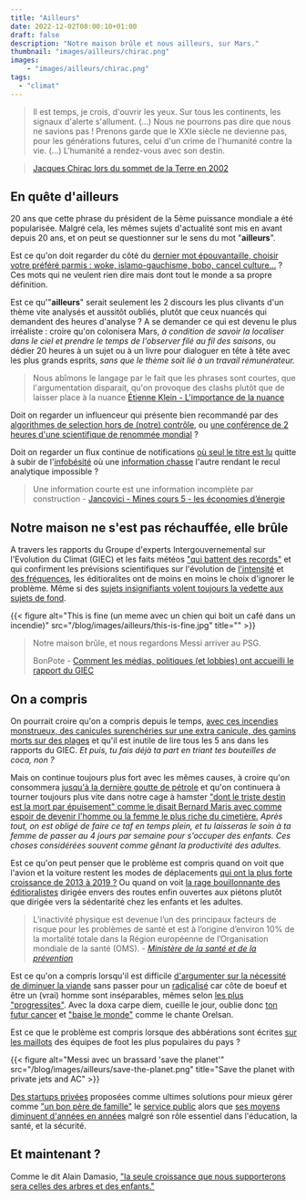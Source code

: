 ```yaml
---
title: "Ailleurs"
date: 2022-12-02T08:00:10+01:00
draft: false
description: "Notre maison brûle et nous ailleurs, sur Mars."
thumbnail: "images/ailleurs/chirac.png"
images:
    - "images/ailleurs/chirac.png"
tags:
  - "climat"
---
```


> Il est temps, je crois, d'ouvrir les yeux. Sur tous les continents, les signaux d'alerte s'allument. (...) Nous ne pourrons pas dire que nous ne savions pas ! Prenons garde que le XXIe siècle ne devienne pas, pour les générations futures, celui d'un crime de l'humanité contre la vie. (...) L'humanité a rendez-vous avec son destin.

> [Jacques Chirac lors du sommet de la Terre en 2002](https://www.francetvinfo.fr/politique/jacques-chirac/notre-maison-brule-et-nous-regardons-ailleurs-on-vous-raconte-l-histoire-de-cette-formule-emblematique-de-jacques-chirac_3633285.html)


## En quête d'ailleurs

20 ans que cette phrase du président de la 5ème puissance mondiale a été popularisée. Malgré cela, les mêmes sujets d'actualité sont mis en avant depuis 20 ans, et on peut se questionner sur le sens du mot "**ailleurs**".

Est ce qu'on doit regarder du côté du [dernier mot épouvantaille, choisir votre préféré parmis : woke, islamo-gauchisme, bobo, cancel culture...](https://www.youtube.com/watch?v=9-xtduLc3Ig) ? Ces mots qui ne veulent rien dire mais dont tout le monde a sa propre définition. 

Est ce qu'"**ailleurs**" serait seulement les 2 discours les plus clivants d'un thème vite analysés et aussitôt oubliés, plutôt que ceux nuancés qui demandent des heures d'analyse ? A se demander ce qui est devenu le plus irréaliste : croire qu'on colonisera Mars, *à condition de savoir la localiser dans le ciel et prendre le temps de l'observer filé au fil des saisons*, ou dédier 20 heures à un sujet ou à un livre pour dialoguer en tête à tête avec les plus grands esprits, *sans que le thème soit lié à un travail rémunérateur.*

> Nous abîmons le langage par le fait que les phrases sont courtes, que l'argumentation disparait, qu'on provoque des clashs plutôt que de laisser place à la nuance
> [Étienne Klein - L'importance de la nuance](https://www.youtube.com/watch?v=J-haYVS6dc4)

Doit on regarder un influenceur qui présente bien recommandé par des [algorithmes de selection hors de (notre) contrôle](https://www.lemonde.fr/pixels/article/2021/10/26/comment-l-algorithme-de-facebook-echappe-au-controle-de-ses-createurs_6099888_4408996.html), ou [une conférence de 2 heures d'une scientifique de renommée mondial](https://www.youtube.com/watch?v=9X4bV9fYkfs) ?

Doit on regarder un flux continue de notifications [où seul le titre est lu](http://www.slate.fr/story/119811/reseaux-sociaux-lisent-titre) quitte à subir de l'[infobésité](https://fr.wikipedia.org/wiki/Surcharge_informationnelle) où une [information chasse](https://github.com/badele/je-n-ai-pas-oublie#je-n-ai-pas-oubli%C3%A9) l'autre rendant le recul analytique impossible ? 

> Une information courte est une information incomplète par construction - 
> [Jancovici - Mines cours 5 - les économies d’énergie](https://www.youtube.com/watch?t=5139&v=PEY6LmscKc4&feature=youtu.be)


## Notre maison ne s'est pas réchauffée, elle brûle

A travers les rapports du Groupe d'experts Intergouvernemental sur l'Evolution du Climat (GIEC) et les faits météos ["qui battent des records"](https://france3-regions.francetvinfo.fr/occitanie/gard/intemperies-gard-un-episode-cevenol-qui-bat-des-records-historiques-de-pluie-et-de-foudre-2251345.html) et qui confirment les prévisions scientifiques sur l'évolution de [l'intensité](https://www.20minutes.fr/planete/3167891-20211111-intemperies-pluviometres-confirment-intensification-pluies-extremes-cevennes) et [des fréquences](https://bonpote.com/inondations-est-ce-la-faute-du-changement-climatique/), les éditioralites ont de moins en moins le choix d'ignorer le problème. Même si des [sujets insignifiants volent toujours la vedette aux sujets de fond](https://www.arretsurimages.net/articles/climat-bfmtv-et-cnews-regardent-ailleurs). 

{{< figure alt="This is fine (un meme avec un chien qui boit un café dans un incendie)" src="/blog/images/ailleurs/this-is-fine.jpg" title="" >}}


> Notre maison brûle, et nous regardons Messi arriver au PSG.
>
> BonPote - [Comment les médias, politiques (et lobbies) ont accueilli le rapport du GIEC](https://bonpote.com/comment-les-medias-politiques-et-lobbies-ont-accueilli-le-rapport-du-giec/)

## On a compris
On pourrait croire qu'on a compris depuis le temps, [avec ces incendies monstrueux, des canicules surenchéries sur une extra canicule, des gamins morts sur des plages](https://www.youtube.com/watch?v=ObcGvQuTf7k&t=180s) et qu'il est inutile de lire tous les 5 ans dans les rapports du GIEC. *Et puis, tu fais déjà ta part en triant tes bouteilles de coca, non ?*

Mais on continue toujours plus fort avec les mêmes causes, à croire qu'on consommera [jusqu'à la dernière goutte de pétrole](https://www.statistiques.developpement-durable.gouv.fr/sites/default/files/2020-11/datalab_70_chiffres_cles_energie_edition_2020_septembre2020_1.pdf) et qu'on continuera à tourner toujours plus vite dans notre cage à hamster ["dont le triste destin est la mort par épuisement" comme le disait Bernard Maris avec comme espoir de devenir l'homme ou la femme le plus riche du cimetière.](https://www.liberation.fr/futurs/2015/01/07/bernard-maris-l-alter-economiste_1175811/) *Après tout, on est obligé de faire ce taf en temps plein, et tu laisseras le soin à ta femme de passer au 4 jours par semaine pour s'occuper des enfants. Ces choses considérées souvent comme gênant la productivité des adultes.*

Est ce qu'on peut penser que le problème est compris quand on voit que l'avion et la voiture restent les modes de déplacements [qui ont la plus forte croissance de 2013 à 2019 ?](https://mobile.twitter.com/AurelienBigo/status/1466707464016089090) Ou quand on voit [la rage bouillonnante des éditioralistes](https://www.youtube.com/watch?v=Q0ap0geykko) dirigée envers des routes enfin ouvertes aux piétons plutôt que dirigée vers la sédentarité chez les enfants et les adultes.

>  L’inactivité physique est devenue l’un des principaux facteurs de risque pour les problèmes de santé et est à l’origine d’environ 10% de la mortalité totale dans la Région européenne de l’Organisation mondiale de la santé (OMS). - *[Ministère de la santé et de la prévention](https://solidarites-sante.gouv.fr/prevention-en-sante/preserver-sa-sante/article/activite-physique-et-sante)*

Est ce qu'on a compris lorsqu'il est difficile [d'argumenter sur la nécessité de diminuer la viande](https://www.youtube.com/watch?v=F1Hq8eVOMHs) sans passer pour un [radicalisé](https://www.youtube.com/watch?v=Kjc8cmZuB_o) car côte de boeuf et être un (vrai) homme sont inséparables, mêmes selon [les plus "progressites"](https://twitter.com/FJolivet36/status/1564298208347652099). Avec la doxa carpe diem, cueille le jour, oublie donc [ton futur cancer](https://www.inserm.fr/actualite/impact-consommation-viande-rouge-ne-serait-pas-limite-risque-cancer-colorectal/) et ["baise le monde"](https://www.youtube.com/watch?v=IoaQMDuaiR0) comme le chante Orelsan.

Est ce que le problème est compris lorsque des abbérations sont écrites [sur les maillots](https://twitter.com/OL/status/1462477659561095169) des équipes de foot les plus populaires du pays ?

{{< figure alt="Messi avec un brassard 'save the planet'" src="/blog/images/ailleurs/save-the-planet.png" title="Save the planet with private jets and AC" >}}


[Des startups privées](https://www.lemonde.fr/campus/article/2021/11/22/sur-facebook-la-generation-z-trolle-la-culture-start-up-et-le-monde-de-l-entreprise_6103086_4401467.html) proposées comme ultimes solutions pour mieux gérer comme ["un bon père de famille"](https://www.monde-diplomatique.fr/publications/manuel_d_economie_critique/a57207) le [service public](https://nosservicespublics.fr/perte-de-sens) alors que [ses moyens diminuent d'années en années](https://nosservicespublics.fr/externalisation) malgré son rôle essentiel dans l'éducation, la santé, et la sécurité.

## Et maintenant ?
Comme le dit Alain Damasio, ["la seule croissance que nous supporterons sera celles des arbres et des enfants."](https://www.instagram.com/p/ClmZguBq-yf/)